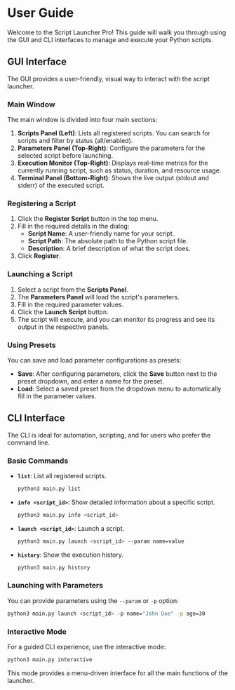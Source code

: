 # User Guide

Welcome to the Script Launcher Pro! This guide will walk you through using the GUI and CLI interfaces to manage and execute your Python scripts.

## GUI Interface

The GUI provides a user-friendly, visual way to interact with the script launcher.

### Main Window

The main window is divided into four main sections:

1.  **Scripts Panel (Left)**: Lists all registered scripts. You can search for scripts and filter by status (all/enabled).
2.  **Parameters Panel (Top-Right)**: Configure the parameters for the selected script before launching.
3.  **Execution Monitor (Top-Right)**: Displays real-time metrics for the currently running script, such as status, duration, and resource usage.
4.  **Terminal Panel (Bottom-Right)**: Shows the live output (stdout and stderr) of the executed script.

### Registering a Script

1.  Click the **Register Script** button in the top menu.
2.  Fill in the required details in the dialog:
    *   **Script Name**: A user-friendly name for your script.
    *   **Script Path**: The absolute path to the Python script file.
    *   **Description**: A brief description of what the script does.
3.  Click **Register**.

### Launching a Script

1.  Select a script from the **Scripts Panel**.
2.  The **Parameters Panel** will load the script's parameters.
3.  Fill in the required parameter values.
4.  Click the **Launch Script** button.
5.  The script will execute, and you can monitor its progress and see its output in the respective panels.

### Using Presets

You can save and load parameter configurations as presets:

*   **Save**: After configuring parameters, click the **Save** button next to the preset dropdown, and enter a name for the preset.
*   **Load**: Select a saved preset from the dropdown menu to automatically fill in the parameter values.

## CLI Interface

The CLI is ideal for automation, scripting, and for users who prefer the command line.

### Basic Commands

*   **`list`**: List all registered scripts.

    ```bash
    python3 main.py list
    ```

*   **`info <script_id>`**: Show detailed information about a specific script.

    ```bash
    python3 main.py info <script_id>
    ```

*   **`launch <script_id>`**: Launch a script.

    ```bash
    python3 main.py launch <script_id> --param name=value
    ```

*   **`history`**: Show the execution history.

    ```bash
    python3 main.py history
    ```

### Launching with Parameters

You can provide parameters using the `--param` or `-p` option:

```bash
python3 main.py launch <script_id> -p name="John Doe" -p age=30
```

### Interactive Mode

For a guided CLI experience, use the interactive mode:

```bash
python3 main.py interactive
```

This mode provides a menu-driven interface for all the main functions of the launcher.


